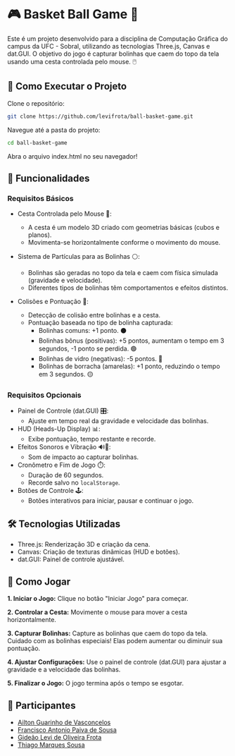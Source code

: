 # 🎮 Basket Ball Game 🏀
Este é um projeto desenvolvido para a disciplina de Computação Gráfica do campus da UFC - Sobral, utilizando as tecnologias Three.js, Canvas e dat.GUI. O objetivo do jogo é capturar bolinhas que caem do topo da tela usando uma cesta controlada pelo mouse. 🖱️

## 🚀 Como Executar o Projeto
Clone o repositório:
```bash
git clone https://github.com/levifrota/ball-basket-game.git
```

Navegue até a pasta do projeto:
```bash
cd ball-basket-game
```
Abra o arquivo index.html no seu navegador!

## 🚀 Funcionalidades
### Requisitos Básicos
- Cesta Controlada pelo Mouse 🧺:
  - A cesta é um modelo 3D criado com geometrias básicas (cubos e planos).
  - Movimenta-se horizontalmente conforme o movimento do mouse.

- Sistema de Partículas para as Bolinhas ⚪:
  - Bolinhas são geradas no topo da tela e caem com física simulada (gravidade e velocidade).
  - Diferentes tipos de bolinhas têm comportamentos e efeitos distintos.

- Colisões e Pontuação 🎯:
  - Detecção de colisão entre bolinhas e a cesta.
  - Pontuação baseada no tipo de bolinha capturada:
    - Bolinhas comuns: +1 ponto. ⚫
    - Bolinhas bônus (positivas): +5 pontos, aumentam o tempo em 3 segundos, -1 ponto se perdida. 🟢
    - Bolinhas de vidro (negativas): -5 pontos. 🔴
    - Bolinhas de borracha (amarelas): +1 ponto, reduzindo o tempo em 3 segundos. 🟡

### Requisitos Opcionais
- Painel de Controle (dat.GUI) 🎛️:
  - Ajuste em tempo real da gravidade e velocidade das bolinhas.
- HUD (Heads-Up Display) 📊:
  - Exibe pontuação, tempo restante e recorde.
- Efeitos Sonoros e Vibração 🔊📳:
  - Som de impacto ao capturar bolinhas.
- Cronômetro e Fim de Jogo ⏱️:
  - Duração de 60 segundos.
  - Recorde salvo no ```localStorage```.
- Botões de Controle 🕹️:
  - Botões interativos para iniciar, pausar e continuar o jogo.
## 🛠️ Tecnologias Utilizadas
  - Three.js: Renderização 3D e criação da cena.
  - Canvas: Criação de texturas dinâmicas (HUD e botões).
  - dat.GUI: Painel de controle ajustável.
## 🎯 Como Jogar
**1. Iniciar o Jogo:**
 Clique no botão "Iniciar Jogo" para começar.

**2. Controlar a Cesta:**
 Movimente o mouse para mover a cesta horizontalmente.

**3. Capturar Bolinhas:**
 Capture as bolinhas que caem do topo da tela.
 Cuidado com as bolinhas especiais! Elas podem aumentar ou diminuir sua pontuação.

**4. Ajustar Configurações:**
 Use o painel de controle (dat.GUI) para ajustar a gravidade e a velocidade das bolinhas.

**5. Finalizar o Jogo:**
 O jogo termina após o tempo se esgotar. 

## 👥 Participantes 
- [Ailton Guarinho de Vasconcelos](https://github.com/AkowsS)
- [Francisco Antonio Paiva de Sousa](https://github.com/fcooantonio)
- [Gideão Levi de Oliveira Frota](https://www.github.com/levifrota)
- [Thiago Marques Sousa](https://github.com/thiagomars)